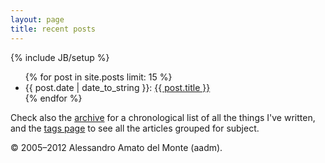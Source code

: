 ```yaml
---
layout: page
title: recent posts
---
```

{% include JB/setup %}

<ul class="posts">
  {% for post in site.posts limit: 15 %}
    <li><span>{{ post.date | date_to_string }}</span>: <a href="{{ BASE_PATH }}{{ post.url }}">{{ post.title }}</a>
    <!-- </br> <em>{{ post.excerpt }} </em> -->
	</li>
  {% endfor %}
</ul>


Check also the [archive](archive.html) for a chronological list of all the things I've written, and the [tags page](tags.html) to see all the articles grouped for subject.

<!-- ![](https://dl.dropbox.com/u/179731/torta_di_compleanno.jpg) -->

© 2005–2012 Alessandro Amato del Monte (aadm).
